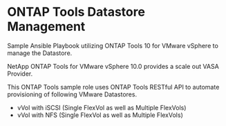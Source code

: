 # ONTAP Tools Datastore Management
Sample Ansible Playbook utilizing ONTAP Tools 10 for VMware vSphere to manage the Datastore.

NetApp ONTAP Tools for VMware vSphere 10.0 provides a scale out VASA Provider.



This ONTAP Tools sample role uses ONTAP Tools RESTful API to automate provisioning of following VMware Datastores.


* vVol with iSCSI (Single FlexVol as well as Multiple FlexVols)
* vVol with NFS (Single FlexVol as well as Multiple FlexVols)


